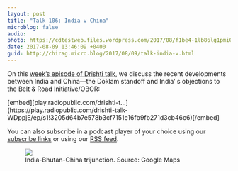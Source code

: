 ```yaml
---
layout: post
title: "Talk 106: India v China"
microblog: false
audio: 
photo: https://cdtestweb.files.wordpress.com/2017/08/f1be4-1lb86lg1pmi0l6lqe2gy1za2x.jpeg
date: 2017-08-09 13:46:09 +0400
guid: http://chirag.micro.blog/2017/08/09/talk-india-v.html
---
```

<p>On this <a href="http://talk.ekdrishti.in/e/355e634c9414beL/" target="_blank">week’s episode of Drishti talk</a>, we discuss the recent developments between India and China—the Doklam standoff and India’ s objections to the Belt &amp; Road Initiative/OBOR:</p>
[embed][play.radiopublic.com/drishti-t...](https://play.radiopublic.com/drishti-talk-WDppjE/ep/s1!3205d64b7e578b3cf7151e16fb9fb271d3cb46c6)[/embed]
<p>You can also subscribe in a podcast player of your choice using our <a href="http://talk.ekdrishti.in/e/355e634c9414beL/" target="_blank">subscribe links</a> or using our <a href="http://talk.ekdrishti.in/rss" target="_blank">RSS feed</a>.</p>
<figure class="wp-caption">

<img src="https://cdtestweb.files.wordpress.com/2017/08/f1be4-1lb86lg1pmi0l6lqe2gy1za2x.jpeg">

<figcaption class="wp-caption-text">India-Bhutan-China trijunction. Source: Google Maps</figcaption></figure>
